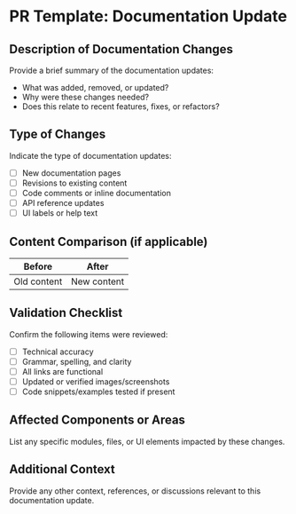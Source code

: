 # PR Template: Documentation Update

## Description of Documentation Changes
Provide a brief summary of the documentation updates:

* What was added, removed, or updated?
* Why were these changes needed?
* Does this relate to recent features, fixes, or refactors?

## Type of Changes
Indicate the type of documentation updates:

* [ ] New documentation pages
* [ ] Revisions to existing content
* [ ] Code comments or inline documentation
* [ ] API reference updates
* [ ] UI labels or help text

## Content Comparison (if applicable)

| Before | After |
|--------|-------|
| Old content | New content |

## Validation Checklist
Confirm the following items were reviewed:

* [ ] Technical accuracy
* [ ] Grammar, spelling, and clarity
* [ ] All links are functional
* [ ] Updated or verified images/screenshots
* [ ] Code snippets/examples tested if present

## Affected Components or Areas
List any specific modules, files, or UI elements impacted by these changes.

## Additional Context
Provide any other context, references, or discussions relevant to this documentation update.
